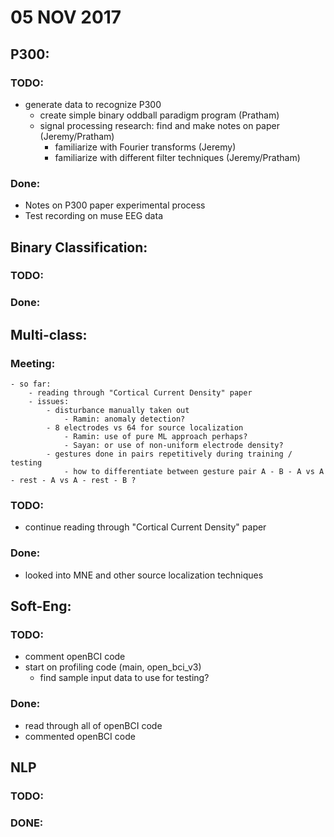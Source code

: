 # 05 NOV 2017

## P300:
### TODO:
- generate data to recognize P300
    - create simple binary oddball paradigm program (Pratham)
    - signal processing research: find and make notes on paper (Jeremy/Pratham)
        - familiarize with Fourier transforms (Jeremy)
        - familiarize with different filter techniques (Jeremy/Pratham)
### Done:
- Notes on P300 paper experimental process
- Test recording on muse EEG data

## Binary Classification:
### TODO:

### Done:


## Multi-class:
### Meeting:
    - so far:
        - reading through "Cortical Current Density" paper
        - issues:
            - disturbance manually taken out
                - Ramin: anomaly detection?
            - 8 electrodes vs 64 for source localization
                - Ramin: use of pure ML approach perhaps?
                - Sayan: or use of non-uniform electrode density?
            - gestures done in pairs repetitively during training / testing
                - how to differentiate between gesture pair A - B - A vs A - rest - A vs A - rest - B ?
### TODO:
- continue reading through "Cortical Current Density" paper
### Done:
- looked into MNE and other source localization techniques

## Soft-Eng:
### TODO:
- comment openBCI code
- start on profiling code (main, open_bci_v3)
    - find sample input data to use for testing?

### Done:
- read through all of openBCI code
- commented openBCI code

## NLP
### TODO:

### DONE:
